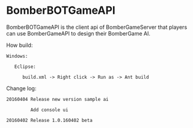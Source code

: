 # BomberBOTGameAPI

   BomberBOTGameAPI is the client api of BomberGameServer that players can use BomberGameAPI to design their BomberGame AI.

How build:

    Windows:

       Eclipse:

          build.xml -> Right click -> Run as -> Ant build

Change log:

    20160404 Release new version sample ai
    
             Add console ui

    20160402 Release 1.0.160402 beta
